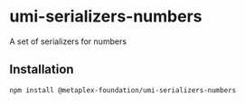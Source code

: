 # umi-serializers-numbers

A set of serializers for numbers

## Installation

```sh
npm install @metaplex-foundation/umi-serializers-numbers
```
